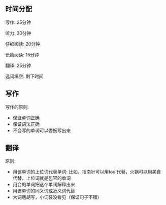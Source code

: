 ## 时间分配

写作: 25分钟

听力: 30分钟
 
仔细阅读: 20分钟

长篇阅读: 15分钟

翻译: 25分钟

选词填空: 剩下时间

## 写作

写作的原则: 

- 保证单词正确
- 保证语法正确
- 不会写的单词可以委婉写出来

## 翻译

原则:

- 用该单词的上位词代替单词: 比如，指南针可以用tool代替，火锅可以用美食代替，上位词就是包容的单词
- 用会的单词把这个单词解释出来
- 用该单词的同义词或近义词代替
- 大词瞎胡写，小词装没看见（保证句子不错）
